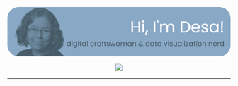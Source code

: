 [![Header](./header-with-photo.png)](https://desamaia.github.io/DesaPortfolio/)
<p align="center">
  <a href="https://desamaia.github.io/DesaPortfolio/">
    <img src="https://readme-typing-svg.demolab.com/?font=Poppins&size=26&pause=1000&color=435762&center=true&vCenter=true&width=900&height=30&lines=data+visualization+consultant+based+in+Germany;clear+communication+of+data+insights;or+a+more+artistic+approach;stand-out+visuals+for+research+groups+and+data+driven+organisations">
  </a>
</p>

---

